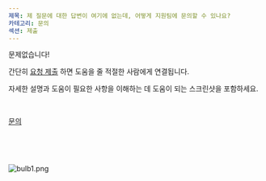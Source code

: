 ```yaml
---
제목: 제 질문에 대한 답변이 여기에 없는데, 어떻게 지원팀에 문의할 수 있나요?
카테고리: 문의
섹션: 제출
---
```

문제없습니다! 

간단히 [요청 제출](https://help.Studycat.com/hc/en-gb/requests/new) 하면 도움을 줄 적절한 사람에게 연결됩니다.

자세한 설명과 도움이 필요한 사항을 이해하는 데 도움이 되는 스크린샷을 포함하세요.

 

[문의](https://help.Studycat.com/hc/en-gb/requests/new)

 

 

![bulb1.png](https://help.Studycat.com/hc/article_attachments/31662880176025)